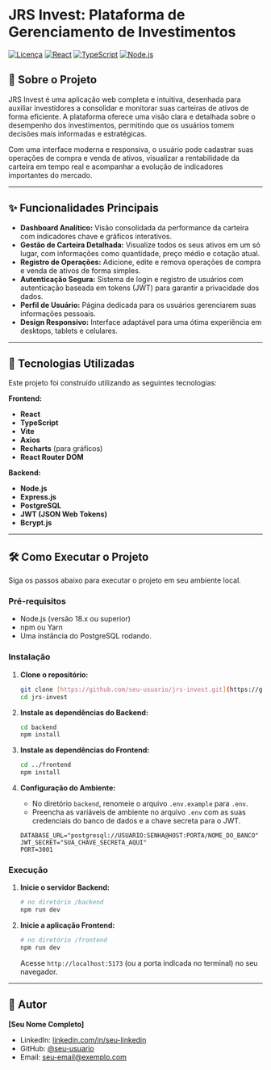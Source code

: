 # JRS Invest: Plataforma de Gerenciamento de Investimentos

[![Licença](https://img.shields.io/badge/license-MIT-blue.svg)](https://opensource.org/licenses/MIT)
[![React](https://img.shields.io/badge/React-18.2.0-blue?logo=react)](https://reactjs.org/)
[![TypeScript](https://img.shields.io/badge/TypeScript-4.9.5-blue?logo=typescript)](https://www.typescriptlang.org/)
[![Node.js](https://img.shields.io/badge/Node.js-18.17.0-green?logo=node.js)](https://nodejs.org/)

## 📖 Sobre o Projeto

JRS Invest é uma aplicação web completa e intuitiva, desenhada para auxiliar investidores a consolidar e monitorar suas carteiras de ativos de forma eficiente. A plataforma oferece uma visão clara e detalhada sobre o desempenho dos investimentos, permitindo que os usuários tomem decisões mais informadas e estratégicas.

Com uma interface moderna e responsiva, o usuário pode cadastrar suas operações de compra e venda de ativos, visualizar a rentabilidade da carteira em tempo real e acompanhar a evolução de indicadores importantes do mercado.

---

## ✨ Funcionalidades Principais

* **Dashboard Analítico:** Visão consolidada da performance da carteira com indicadores chave e gráficos interativos.
* **Gestão de Carteira Detalhada:** Visualize todos os seus ativos em um só lugar, com informações como quantidade, preço médio e cotação atual.
* **Registro de Operações:** Adicione, edite e remova operações de compra e venda de ativos de forma simples.
* **Autenticação Segura:** Sistema de login e registro de usuários com autenticação baseada em tokens (JWT) para garantir a privacidade dos dados.
* **Perfil de Usuário:** Página dedicada para os usuários gerenciarem suas informações pessoais.
* **Design Responsivo:** Interface adaptável para uma ótima experiência em desktops, tablets e celulares.

---

## 🚀 Tecnologias Utilizadas

Este projeto foi construído utilizando as seguintes tecnologias:

**Frontend:**
* **React**
* **TypeScript**
* **Vite**
* **Axios**
* **Recharts** (para gráficos)
* **React Router DOM**

**Backend:**
* **Node.js**
* **Express.js**
* **PostgreSQL**
* **JWT (JSON Web Tokens)**
* **Bcrypt.js**

---

## 🛠️ Como Executar o Projeto

Siga os passos abaixo para executar o projeto em seu ambiente local.

### Pré-requisitos

* Node.js (versão 18.x ou superior)
* npm ou Yarn
* Uma instância do PostgreSQL rodando.

### Instalação

1.  **Clone o repositório:**
    ```bash
    git clone [https://github.com/seu-usuario/jrs-invest.git](https://github.com/seu-usuario/jrs-invest.git)
    cd jrs-invest
    ```

2.  **Instale as dependências do Backend:**
    ```bash
    cd backend
    npm install
    ```

3.  **Instale as dependências do Frontend:**
    ```bash
    cd ../frontend
    npm install
    ```

4.  **Configuração do Ambiente:**
    * No diretório `backend`, renomeie o arquivo `.env.example` para `.env`.
    * Preencha as variáveis de ambiente no arquivo `.env` com as suas credenciais do banco de dados e a chave secreta para o JWT.
    ```env
    DATABASE_URL="postgresql://USUARIO:SENHA@HOST:PORTA/NOME_DO_BANCO"
    JWT_SECRET="SUA_CHAVE_SECRETA_AQUI"
    PORT=3001
    ```

### Execução

1.  **Inicie o servidor Backend:**
    ```bash
    # no diretório /backend
    npm run dev
    ```

2.  **Inicie a aplicação Frontend:**
    ```bash
    # no diretório /frontend
    npm run dev
    ```
    Acesse `http://localhost:5173` (ou a porta indicada no terminal) no seu navegador.

---

## 👤 Autor

**[Seu Nome Completo]**

* LinkedIn: [linkedin.com/in/seu-linkedin](https://linkedin.com/in/seu-linkedin)
* GitHub: [@seu-usuario](https://github.com/seu-usuario)
* Email: [seu-email@exemplo.com](mailto:seu-email@exemplo.com)
